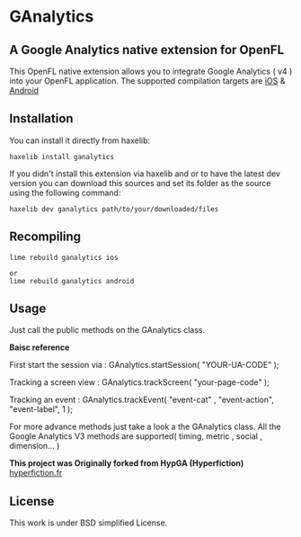 GAnalytics
=============================
A Google Analytics native extension for OpenFL
-----------------------------

This OpenFL native extension allows you to integrate Google Analytics ( v4 ) into your OpenFL application.
The supported compilation targets are [iOS](https://developers.google.com/analytics/devguides/collection/ios/v3) & [Android](https://developers.google.com/analytics/devguides/collection/android/v4/)

Installation
------------
You can install it directly from haxelib:
	
	haxelib install ganalytics


If you didn't install this extension via haxelib and or to have the latest dev version you can download
this sources and set its folder as the source using the following command:
	
	haxelib dev ganalytics path/to/your/downloaded/files

Recompiling
-----------
	lime rebuild ganalytics ios
	
	or
    lime rebuild ganalytics android

Usage
-----
Just call the public methods on the GAnalytics class.

**Baisc reference**

First start the session via :
	GAnalytics.startSession( "YOUR-UA-CODE" );

Tracking a screen view :
	GAnalytics.trackScreen( "your-page-code" );

Tracking an event :
	GAnalytics.trackEvent( "event-cat" , "event-action", "event-label", 1 );

For more advance methods just take a look a the GAnalytics class.
All the Google Analytics V3 methods are supported( timing, metric , social , dimension... )


**This project was Originally forked from HypGA (Hyperfiction)**
[hyperfiction.fr](http://hyperfiction.fr)

License
-------
This work is under BSD simplified License.
